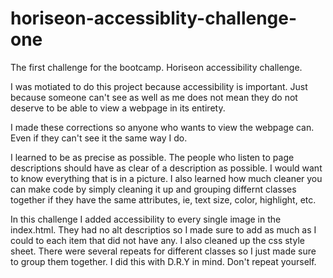 # horiseon-accessiblity-challenge-one

The first challenge for the bootcamp. Horiseon accessibility challenge.

I was motiated to do this project because accessibility is important. Just because someone can't see as well as me does not mean they do not deserve to be able to view a webpage in its entirety.

I made these corrections so anyone who wants to view the webpage can. Even if they can't see it the same way I do.

I learned to be as precise as possible. The people who listen to page descriptions should have as clear of a description as possible. I would want to know everything that is in a picture. I also learned how much cleaner you can make code by simply cleaning it up and grouping differnt classes together if they have the same attributes, ie, text size, color, highlight, etc.

In this challenge I added accessibility to every single image in the index.html. They had no alt descriptios so I made sure to add as much as I could to each item that did not have any. I also cleaned up the css style sheet. There were several repeats for different classes so I just made sure to group them together. I did this with D.R.Y in mind. Don't repeat yourself.
